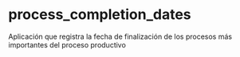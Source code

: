 # process_completion_dates
Aplicación que registra la fecha de finalización de los procesos más importantes del proceso productivo
